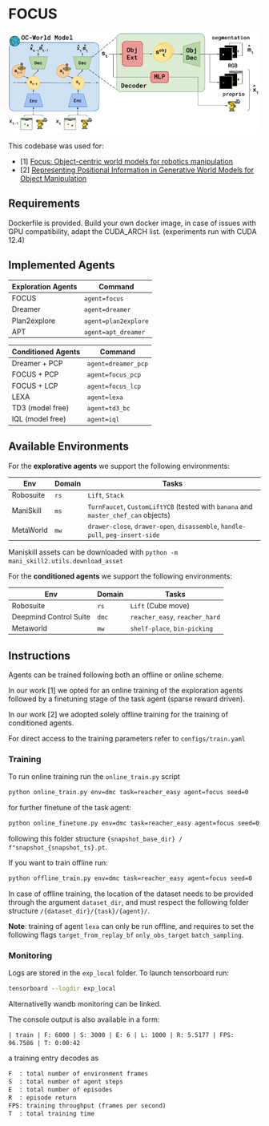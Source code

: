 # FOCUS

![arch](assets/arch.png)

This codebase was used for: 
- [1] [Focus: Object-centric world models for robotics manipulation](https://arxiv.org/pdf/2307.02427)
- [2] [Representing Positional Information in Generative World Models for Object Manipulation](https://arxiv.org/pdf/2409.12005)


## Requirements
Dockerfile is provided. Build your own docker image, in case of issues with GPU compatibility, adapt the CUDA_ARCH list. (experiments run with CUDA 12.4)

## Implemented Agents
| Exploration Agents | Command
|---|---|
| FOCUS | `agent=focus`
| Dreamer | `agent=dreamer`
| Plan2explore | `agent=plan2explore`
| APT | `agent=apt_dreamer`

| Conditioned Agents | Command
|---|---|
| Dreamer + PCP | `agent=dreamer_pcp`
| FOCUS + PCP | `agent=focus_pcp`
| FOCUS + LCP | `agent=focus_lcp`
| LEXA | `agent=lexa` 
| TD3 (model free)| `agent=td3_bc`
| IQL (model free)| `agent=iql`



## Available Environments
For the **explorative agents** we support the following environments:

| Env | Domain | Tasks |
|---|---|---|
| Robosuite | `rs` | `Lift`, `Stack` |
| ManiSkill | `ms`| `TurnFaucet`, `CustomLiftYCB` (tested with `banana` and `master_chef_can` objects)|
| MetaWorld | `mw` | `drawer-close`, `drawer-open`, `disassemble`, `handle-pull`, `peg-insert-side`| 

Maniskill assets can be downloaded with `python -m mani_skill2.utils.download_asset`

For the **conditioned agents** we support the following environments:

| Env | Domain | Tasks |
|---|---|---|
| Robosuite | `rs` | `Lift` (Cube move)|
| Deepmind Control Suite | `dmc`| `reacher_easy`, `reacher_hard`|
| Metaworld | `mw` | `shelf-place`, `bin-picking`|

## Instructions

Agents can be trained following both an offline or online scheme. 

In our work [1] we opted for an online training of the exploration agents followed by a finetuning stage of the task agent (sparse reward driven).

In our work [2] we adopted solely offline training for the training of conditioned agents.

For direct access to the training parameters refer to `configs/train.yaml`

### Training
To run online training run the `online_train.py` script
```sh
python online_train.py env=dmc task=reacher_easy agent=focus seed=0
```
for further finetune of the task agent:
```sh
python online_finetune.py env=dmc task=reacher_easy agent=focus seed=0 snapshot_base_dir={your_snapshot_dir} snapshot_ts={snapshot step number}
```
following this folder structure `{snapshot_base_dir} / f"snapshot_{snapshot_ts}.pt`.

If you want to train offline run:
```sh
python offline_train.py env=dmc task=reacher_easy agent=focus seed=0
```
In case of offline training, the location of the dataset needs to be provided through the argument `dataset_dir`, and must respect the following folder structure `/{dataset_dir}/{task}/{agent}/`.

**Note**: training of agent `lexa` can only be run offline, and requires to set the following flags `target_from_replay_bf` `only_obs_target` `batch_sampling`.

### Monitoring
Logs are stored in the `exp_local` folder. To launch tensorboard run:
```sh
tensorboard --logdir exp_local
```

Alternativelly wandb monitoring can be linked.

The console output is also available in a form:
```
| train | F: 6000 | S: 3000 | E: 6 | L: 1000 | R: 5.5177 | FPS: 96.7586 | T: 0:00:42
```
a training entry decodes as
```
F  : total number of environment frames
S  : total number of agent steps
E  : total number of episodes
R  : episode return
FPS: training throughput (frames per second)
T  : total training time
```